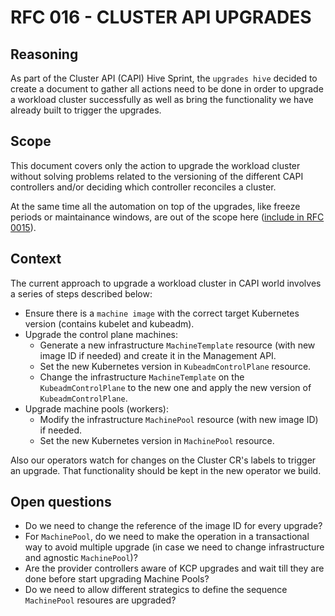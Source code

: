# RFC 016 - CLUSTER API UPGRADES

## Reasoning

As part of the Cluster API (CAPI) Hive Sprint, the `upgrades hive` decided to create a document to gather all actions need to be done in order to upgrade a workload cluster successfully as well as bring the functionality we have already built to trigger the upgrades.

## Scope

This document covers only the action to upgrade the workload cluster without solving problems related to the versioning of the different CAPI controllers and/or deciding which controller reconciles a cluster.

At the same time all the automation on top of the upgrades, like freeze periods or maintainance windows, are out of the scope here ([include in RFC 0015](/0015-automatic-cluster--upgrades)).

## Context

The current approach to upgrade a workload cluster in CAPI world involves a series of steps described below:

- Ensure there is a `machine image` with the correct target Kubernetes version (contains kubelet and kubeadm). 
- Upgrade the control plane machines:
  - Generate a new infrastructure `MachineTemplate` resource (with new image ID if needed) and create it in the Management API.
  - Set the new Kubernetes version in `KubeadmControlPlane` resource.
  - Change the infrastructure `MachineTemplate` on the `KubeadmControlPlane` to the new one and apply the new version of `KubeadmControlPlane`.
- Upgrade machine pools (workers):
  - Modify the infrastructure `MachinePool` resource (with new image ID) if needed.
  - Set the new Kubernetes version in `MachinePool` resource.

Also our operators watch for changes on the Cluster CR's labels to trigger an upgrade. That functionality should be kept in the new operator we build.

## Open questions

- Do we need to change the reference of the image ID for every upgrade?
- For `MachinePool`, do we need to make the operation in a transactional way to avoid multiple upgrade (in case we need to change infrastructure and agnostic `MachinePool`)?
- Are the provider controllers aware of KCP upgrades and wait till they are done before start upgrading Machine Pools?
- Do we need to allow different strategics to define the sequence `MachinePool` resoures are upgraded?
